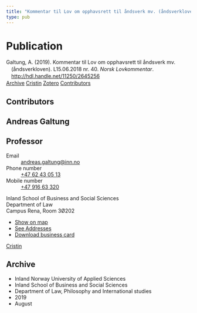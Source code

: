 ```yaml
---
title: "Kommentar til Lov om opphavsrett til åndsverk mv. (åndsverkloven). L15.06.2018 nr. 40"
type: pub
---
```

<h1>Publication</h1>
<article id="csl-bib-container-PEVI6CE9" class="csl-bib-container">
  <div class="csl-bib-body" style="line-height: 1.35; padding-left: 1em; text-indent:-1em;">
  <div class="csl-entry">Galtung, A. (2019). Kommentar til Lov om opphavsrett til &#xE5;ndsverk mv. (&#xE5;ndsverkloven). L15.06.2018 nr. 40. <i>Norsk Lovkommentar</i>. <a href="http://hdl.handle.net/11250/2645256">http://hdl.handle.net/11250/2645256</a></div>
</div>
  <div class="csl-bib-buttons">
    <a href="#taxonomy-article-PEVI6CE9" class="csl-bib-button">Archive</a>
    <a href="https://app.cristin.no/results/show.jsf?id=1718769" alt="Cristin URL" class="csl-bib-button">Cristin</a>
    <a href="http://zotero.org/groups/5022929/items/PEVI6CE9" alt="Zotero URL" class="csl-bib-button">Zotero</a>
    <a href="#contributors-article-PEVI6CE9" class="csl-bib-button">Contributors</a>
  </div>
  <div id="csl-bib-meta-container-PEVI6CE9"></div>
</article>
<div id="csl-bib-meta-PEVI6CE9" class="csl-bib-meta">
  <article id="contributors-article-PEVI6CE9" class="contributors-article">
    <h1>Contributors</h1>
    <div class="personas">
<div class="vrtx-hinn-person-card">
<div class="photo">
<i class="lar la-user-circle missing-person"></i>
</div>
<div class="info">
<hgroup><h1>Andreas Galtung</h1>
<h2>Professor</h2>
</hgroup><dl>
<dt>Email</dt>
<dd>
<a href="mailto:andreas.galtung@inn.no">andreas.galtung@inn.no</a>
</dd>
<dt>Phone number</dt>
<dd><a href="tel:+4762430513">
+47 62 43 05 13
</a></dd>
<dt>Mobile number</dt>
<dd><a href="tel:+4791663320">
+47 916 63 320
</a></dd>
</dl>
<p>
Inland School of Business and Social Sciences<br>
Department of Law<br>
Campus Rena,
Room 3Ø202
</p>
<ul class="vrtx-hinn-links">
<li><a href="https://www.google.com/maps?q=61.13620,11.37454">Show on map</a></li>
<li><a href="https://www.inn.no/english/find-an-employee/andreas-galtung.html#vrtx-hinn-addresses">See Addresses</a></li>
<li><a href="https://www.inn.no/english/find-an-employee/andreas-galtung.html?vrtx=vcf">Download business card</a></li>
</ul>
</div>
</div>
<a href="https://app.cristin.no/persons/show.jsf?id=306647" alt="Cristin URL" class="personas-cristin">Cristin</a>
</div>
  </article>
  <article id="taxonomy-article-PEVI6CE9" class="taxonomy-article">
    <h1>Archive</h1>
    <ul>
      <li>Inland Norway University of Applied Sciences</li>
      <li>Inland School of Business and Social Sciences</li>
      <li>Department of Law, Philosophy and International studies</li>
      <li>2019</li>
      <li>August</li>
    </ul>
  </article>
</div>
